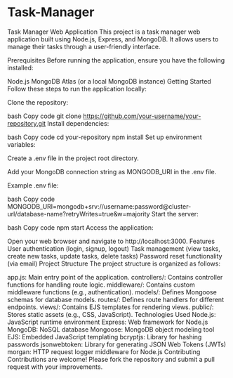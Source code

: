 # Task-Manager

Task Manager Web Application
This project is a task manager web application built using Node.js, Express, and MongoDB. It allows users to manage their tasks through a user-friendly interface.

Prerequisites
Before running the application, ensure you have the following installed:

Node.js
MongoDB Atlas (or a local MongoDB instance)
Getting Started
Follow these steps to run the application locally:

Clone the repository:

bash
Copy code
git clone https://github.com/your-username/your-repository.git
Install dependencies:

bash
Copy code
cd your-repository
npm install
Set up environment variables:

Create a .env file in the project root directory.

Add your MongoDB connection string as MONGODB_URI in the .env file.

Example .env file:

bash
Copy code
MONGODB_URI=mongodb+srv://username:password@cluster-url/database-name?retryWrites=true&w=majority
Start the server:

bash
Copy code
npm start
Access the application:

Open your web browser and navigate to http://localhost:3000.
Features
User authentication (login, signup, logout)
Task management (view tasks, create new tasks, update tasks, delete tasks)
Password reset functionality (via email)
Project Structure
The project structure is organized as follows:

app.js: Main entry point of the application.
controllers/: Contains controller functions for handling route logic.
middleware/: Contains custom middleware functions (e.g., authentication).
models/: Defines Mongoose schemas for database models.
routes/: Defines route handlers for different endpoints.
views/: Contains EJS templates for rendering views.
public/: Stores static assets (e.g., CSS, JavaScript).
Technologies Used
Node.js: JavaScript runtime environment
Express: Web framework for Node.js
MongoDB: NoSQL database
Mongoose: MongoDB object modeling tool
EJS: Embedded JavaScript templating
bcryptjs: Library for hashing passwords
jsonwebtoken: Library for generating JSON Web Tokens (JWTs)
morgan: HTTP request logger middleware for Node.js
Contributing
Contributions are welcome! Please fork the repository and submit a pull request with your improvements.
